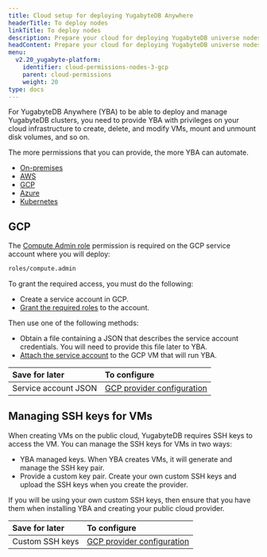 ```yaml
---
title: Cloud setup for deploying YugabyteDB Anywhere
headerTitle: To deploy nodes
linkTitle: To deploy nodes
description: Prepare your cloud for deploying YugabyteDB universe nodes.
headContent: Prepare your cloud for deploying YugabyteDB universe nodes
menu:
  v2.20_yugabyte-platform:
    identifier: cloud-permissions-nodes-3-gcp
    parent: cloud-permissions
    weight: 20
type: docs
---
```


For YugabyteDB Anywhere (YBA) to be able to deploy and manage YugabyteDB clusters, you need to provide YBA with privileges on your cloud infrastructure to create, delete, and modify VMs, mount and unmount disk volumes, and so on.

The more permissions that you can provide, the more YBA can automate.

<ul class="nav nav-tabs-alt nav-tabs-yb">

  <li>
    <a href="../cloud-permissions-nodes/" class="nav-link">
      <i class="fa-solid fa-building"></i>
      On-premises
    </a>
  </li>
  <li>
    <a href="../cloud-permissions-nodes-aws/" class="nav-link">
      <i class="fa-brands fa-aws"></i>
      AWS
    </a>
  </li>
  <li>
    <a href="../cloud-permissions-nodes-gcp" class="nav-link active">
      <i class="fa-brands fa-google"></i>
      GCP
    </a>
  </li>
  <li>
    <a href="../cloud-permissions-nodes-azure" class="nav-link">
      <i class="fa-brands fa-microsoft"></i>
      Azure
    </a>
  </li>
  <li>
    <a href="../cloud-permissions-nodes-k8s" class="nav-link">
      <i class="fa-regular fa-dharmachakra"></i>
      Kubernetes
    </a>
  </li>
</ul>

## GCP

The [Compute Admin role](https://cloud.google.com/compute/docs/access/iam#compute.admin) permission is required on the GCP service account where you will deploy:

```sh
roles/compute.admin
```

To grant the required access, you must do the following:

- Create a service account in GCP.
- [Grant the required roles](https://cloud.google.com/iam/docs/grant-role-console) to the account.

Then use one of the following methods:

- Obtain a file containing a JSON that describes the service account credentials. You will need to provide this file later to YBA.
- [Attach the service account](https://cloud.google.com/compute/docs/access/create-enable-service-accounts-for-instances#using) to the GCP VM that will run YBA.

| Save for later | To configure |
| :--- | :--- |
| Service account JSON | [GCP provider configuration](../../../configure-yugabyte-platform/gcp/) |

## Managing SSH keys for VMs

When creating VMs on the public cloud, YugabyteDB requires SSH keys to access the VM. You can manage the SSH keys for VMs in two ways:

- YBA managed keys. When YBA creates VMs, it will generate and manage the SSH key pair.
- Provide a custom key pair. Create your own custom SSH keys and upload the SSH keys when you create the provider.

If you will be using your own custom SSH keys, then ensure that you have them when installing YBA and creating your public cloud provider.

| Save for later | To configure |
| :--- | :--- |
| Custom SSH keys | [GCP provider configuration](../../../configure-yugabyte-platform/gcp/) |
